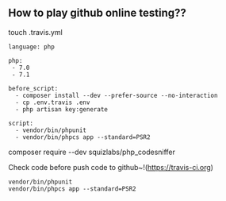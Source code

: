 ## How to play github online testing??

touch .travis.yml    
  
````
language: php

php:
 - 7.0
 - 7.1

before_script:
  - composer install --dev --prefer-source --no-interaction
  - cp .env.travis .env
  - php artisan key:generate

script:
  - vendor/bin/phpunit
  - vendor/bin/phpcs app --standard=PSR2
````  

composer require --dev squizlabs/php_codesniffer 

Check code before push code to github~!(https://travis-ci.org)  
````  
vendor/bin/phpunit
vendor/bin/phpcs app --standard=PSR2  
````  

 
